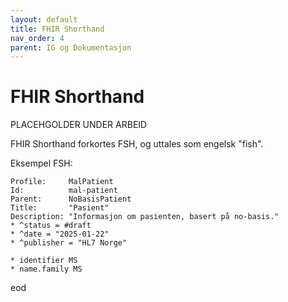 ```yaml
---
layout: default
title: FHIR Shorthand
nav_order: 4
parent: IG og Dokumentasjon
---
```


# FHIR Shorthand

PLACEHGOLDER UNDER ARBEID 

FHIR Shorthand forkortes FSH, og uttales som engelsk "fish". 

Eksempel FSH:
~~~
Profile:     MalPatient
Id:          mal-patient
Parent:      NoBasisPatient
Title:       "Pasient"
Description: "Informasjon om pasienten, basert på no-basis."
* ^status = #draft
* ^date = "2025-01-22"
* ^publisher = "HL7 Norge"

* identifier MS
* name.family MS
~~~

eod
